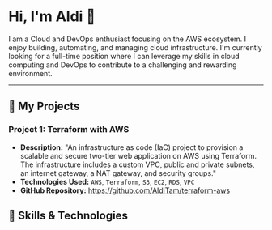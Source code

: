 # Hi, I'm Aldi 👋
I am a Cloud and DevOps enthusiast focusing on the AWS ecosystem. I enjoy building, automating, and managing cloud infrastructure.
I'm currently looking for a full-time position where I can leverage my skills in cloud computing and DevOps to contribute to a challenging and rewarding environment.

---
## 🚀 My Projects
### Project 1: Terraform with AWS
* **Description:** "An infrastructure as code (IaC) project to provision a scalable and secure two-tier web application on AWS using Terraform. The infrastructure includes a custom VPC, public and private subnets, an internet gateway, a NAT gateway, and security groups."
* **Technologies Used:** `AWS`, `Terraform`, `S3`, `EC2`, `RDS`, `VPC`
* **GitHub Repository:** https://github.com/AldiTam/terraform-aws
## 🔧 Skills & Technologies


<!--
**AldiTam/alditam** is a ✨ _special_ ✨ repository because its `README.md` (this file) appears on your GitHub profile.

Here are some ideas to get you started:

- 🔭 I’m currently working on ...
- 🌱 I’m currently learning ...
- 👯 I’m looking to collaborate on ...
- 🤔 I’m looking for help with ...
- 💬 Ask me about ...
- 📫 How to reach me: ...
- 😄 Pronouns: ...
- ⚡ Fun fact: ...
-->
